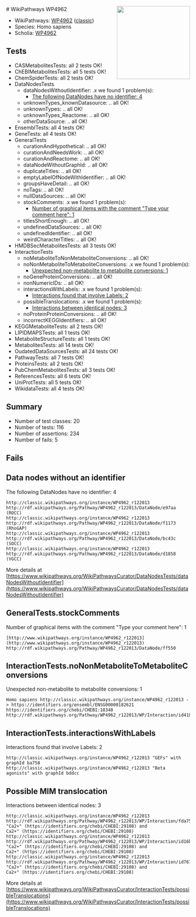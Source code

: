 <img style="float: right; width: 200px" src="https://upload.wikimedia.org/wikipedia/commons/thumb/8/83/Wplogo_with_text_500.png/640px-Wplogo_with_text_500.png" />
# WikiPathways WP4962

* WikiPathways: [WP4962](https://wikipathways.org/pathways/WP4962) ([classic](https://classic.wikipathways.org/instance/WP4962))
* Species: Homo sapiens
* Scholia: [WP4962](https://scholia.toolforge.org/wikipathways/WP4962)
## Tests
* CASMetabolitesTests: all 2 tests OK!
* ChEBIMetabolitesTests: all 5 tests OK!
* ChemSpiderTests: all 2 tests OK!
* DataNodesTests
    * dataNodesWithoutIdentifier: .x we found 1 problem(s):
        * [The following DataNodes have no identifier: 4](#d2d32fa3)
    * unknownTypes_knownDatasource: .. all OK!
    * unknownTypes: .. all OK!
    * unknownTypes_Reactome: .. all OK!
    * otherDataSource: .. all OK!
* EnsemblTests: all 4 tests OK!
* GeneTests: all 4 tests OK!
* GeneralTests
    * curationAndHypothetical: .. all OK!
    * curationAndNeedsWork: .. all OK!
    * curationAndReactome: .. all OK!
    * dataNodeWithoutGraphId: .. all OK!
    * duplicateTitles: .. all OK!
    * emptyLabelOfNodeWithIdentifier: .. all OK!
    * groupsHaveDetail: .. all OK!
    * noTags: .. all OK!
    * nullDataSources: .. all OK!
    * stockComments: .x we found 1 problem(s):
        * [Number of graphical items with the comment "Type your comment here": 1](#6f4bfb29)
    * titlesShortEnough: .. all OK!
    * undefinedDataSources: .. all OK!
    * undefinedIdentifier: .. all OK!
    * weirdCharacterTitles: .. all OK!
* HMDBSecMetabolitesTests: all 3 tests OK!
* InteractionTests
    * noMetaboliteToNonMetaboliteConversions: .. all OK!
    * noNonMetaboliteToMetaboliteConversions: .x we found 1 problem(s):
        * [Unexpected non-metabolite to metabolite conversions: 1](#4b4cfabf)
    * noGeneProteinConversions: .. all OK!
    * nonNumericIDs: .. all OK!
    * interactionsWithLabels: .x we found 1 problem(s):
        * [Interactions found that involve Labels: 2](#630d2679)
    * possibleTranslocations: .x we found 1 problem(s):
        * [Interactions between identical nodes: 3](#1c118208)
    * noProteinProteinConversions: .. all OK!
    * incorrectKEGGIdentifiers: .. all OK!
* KEGGMetaboliteTests: all 2 tests OK!
* LIPIDMAPSTests: all 1 tests OK!
* MetaboliteStructureTests: all 1 tests OK!
* MetabolitesTests: all 14 tests OK!
* OudatedDataSourcesTests: all 24 tests OK!
* PathwayTests: all 7 tests OK!
* ProteinsTests: all 2 tests OK!
* PubChemMetabolitesTests: all 3 tests OK!
* ReferencesTests: all 6 tests OK!
* UniProtTests: all 5 tests OK!
* WikidataTests: all 4 tests OK!


## Summary

* Number of test classes: 20
* Number of tests: 116
* Number of assertions: 234
* Number of fails: 5

## Fails

<a name="d2d32fa3" />

## Data nodes without an identifier

The following DataNodes have no identifier: 4
```
http://classic.wikipathways.org/instance/WP4962_r122013 http://rdf.wikipathways.org/Pathway/WP4962_r122013/DataNode/e97aa (ROCC)
http://classic.wikipathways.org/instance/WP4962_r122013 http://rdf.wikipathways.org/Pathway/WP4962_r122013/DataNode/f1173 (RhoGAP)
http://classic.wikipathways.org/instance/WP4962_r122013 http://rdf.wikipathways.org/Pathway/WP4962_r122013/DataNode/bc43c (SOCC)
http://classic.wikipathways.org/instance/WP4962_r122013 http://rdf.wikipathways.org/Pathway/WP4962_r122013/DataNode/d1858 (VGCC)
```

More details at [https://www.wikipathways.org/WikiPathwaysCurator/DataNodesTests/dataNodesWithoutIdentifier](https://www.wikipathways.org/WikiPathwaysCurator/DataNodesTests/dataNodesWithoutIdentifier)

<a name="6f4bfb29" />

## GeneralTests.stockComments

Number of graphical items with the comment "Type your comment here": 1
```
[http://www.wikipathways.org/instance/WP4962_r122013](http://www.wikipathways.org/instance/WP4962_r122013) http://rdf.wikipathways.org/Pathway/WP4962_r122013/DataNode/ff550
```

<a name="4b4cfabf" />

## InteractionTests.noNonMetaboliteToMetaboliteConversions

Unexpected non-metabolite to metabolite conversions: 1
```
Homo sapiens http://classic.wikipathways.org/instance/WP4962_r122013 -> https://identifiers.org/ensembl/ENSG00000182621 https://identifiers.org/chebi/CHEBI:18348 http://rdf.wikipathways.org/Pathway/WP4962_r122013/WP/Interaction/id418c9d8f
```

<a name="630d2679" />

## InteractionTests.interactionsWithLabels

Interactions found that involve Labels: 2
```
http://classic.wikipathways.org/instance/WP4962_r122013 "GEFs" with graphId ba758
http://classic.wikipathways.org/instance/WP4962_r122013 "Beta agonists" with graphId bddcc
```

<a name="1c118208" />

## Possible MIM translocation

Interactions between identical nodes: 3
```
http://classic.wikipathways.org/instance/WP4962_r122013 http://rdf.wikipathways.org/Pathway/WP4962_r122013/WP/Interaction/fda75 "Ca2+" (https://identifiers.org/chebi/CHEBI:29108) and 
Ca2+" (https://identifiers.org/chebi/CHEBI:29108)
http://classic.wikipathways.org/instance/WP4962_r122013 http://rdf.wikipathways.org/Pathway/WP4962_r122013/WP/Interaction/id16ba1c7 "Ca2+" (https://identifiers.org/chebi/CHEBI:29108) and 
Ca2+" (https://identifiers.org/chebi/CHEBI:29108)
http://classic.wikipathways.org/instance/WP4962_r122013 http://rdf.wikipathways.org/Pathway/WP4962_r122013/WP/Interaction/id767d61d0 "Ca2+" (https://identifiers.org/chebi/CHEBI:29108) and 
Ca2+" (https://identifiers.org/chebi/CHEBI:29108)
```

More details at [https://www.wikipathways.org/WikiPathwaysCurator/InteractionTests/possibleTranslocations](https://www.wikipathways.org/WikiPathwaysCurator/InteractionTests/possibleTranslocations)

